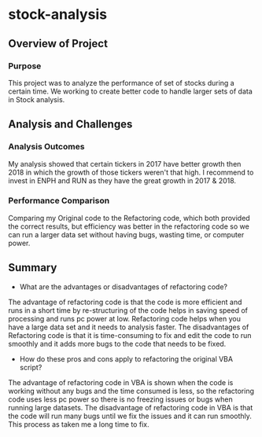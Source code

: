 # stock-analysis

## Overview of Project

### Purpose
This project was to analyze the performance of set of stocks during a certain time. We working to create better code to handle larger sets of data in Stock analysis.

## Analysis and Challenges

### Analysis Outcomes 

My analysis showed that certain tickers in 2017 have better growth then 2018 in which the growth of those tickers weren't that high. I recommend to invest in ENPH and RUN as they have the great growth in 2017 & 2018.

### Performance Comparison

Comparing my Original code to the Refactoring code, which both provided the correct results, but efficiency was better in the refactoring code so we can run a larger data set without having bugs, wasting time, or computer power.
  
## Summary

- What are the advantages or disadvantages of refactoring code?

The advantage of refactoring code is that the code is more efficient and runs in a short time by re-structuring of the code helps in saving speed of processing and runs pc power at low.  Refactoring code helps when you have a large data set and it needs to analysis faster. The disadvantages of Refactoring code is that it is time-consuming to fix and edit the code to run smoothly and it adds more bugs to the code that needs to be fixed.

- How do these pros and cons apply to refactoring the original VBA script?

The advantage of refactoring code in VBA is shown when the code is working without any bugs and the time consumed is less, so the refactoring code uses less pc power so there is no freezing issues or bugs when running large datasets. The disadvantage of refactoring code in VBA is that the code will run many bugs until we fix the issues and it can run smoothly. This process as taken me a long time to fix.
